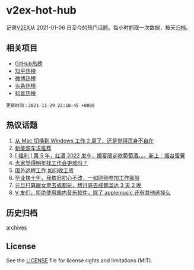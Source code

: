 # v2ex-hot-hub

 记录[V2EX](https://www.v2ex.com/)从 2021-01-06 日至今的热门话题。每小时抓取一次数据，按天[归档](archives)。
 
 ## 相关项目

- [GitHub热榜](https://github.com/lonnyzhang423/github-hot-hub)
- [知乎热榜](https://github.com/lonnyzhang423/zhihu-hot-hub)
- [微博热榜](https://github.com/lonnyzhang423/weibo-hot-hub)
- [头条热榜](https://github.com/lonnyzhang423/toutiao-hot-hub)
- [抖音热榜](https://github.com/lonnyzhang423/douyin-hot-hub)


 `更新时间：2021-11-29 22:10:45 +0800`

## 热议话题

1. [从 Mac 切换到 Windows 工作 2 周了，还是觉得浑身不自在](https://www.v2ex.com/t/818671)
1. [新能源车求推荐](https://www.v2ex.com/t/818730)
1. [[ 福利 ] 第 5 年，红酒 2022 发车，婚宴限定款葡萄酒。。。新上：烟台蜜薯](https://www.v2ex.com/t/818723)
1. [大家觉得明年找工作会更难吗？](https://www.v2ex.com/t/818663)
1. [国外远程工作 如何收工资](https://www.v2ex.com/t/818621)
1. [毕业快十年，我依旧初心不改，一如刚刚参加工作那般](https://www.v2ex.com/t/818629)
1. [元旦打算跟女票去成都玩，想月底去成都溜达 3 天 2 晚](https://www.v2ex.com/t/818589)
1. [V 友们，拒绝使用国内音乐软件，除了 applemusic 还有其他选择么](https://www.v2ex.com/t/818729)

## 历史归档

[archives](archives)

## License

See the [LICENSE](LICENSE) file for license rights and limitations (MIT).
